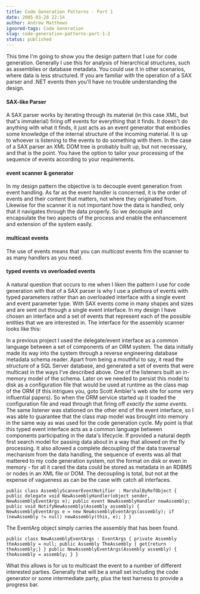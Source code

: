 ```yaml
---
title: Code Generation Patterns - Part 1
date: 2005-03-28 22:14
author: Andrew Matthews
ignored-tags: Code Generation
slug: code-generation-patterns-part-1-2
status: published
---
```


This time I'm going to show you the design pattern that I use for code generation. Generally I use this for analysis of hierarchical structures, such as assemblies or database metadata. You could use it in other scenarios, where data is less structured. If you are familiar with the operation of a SAX parser and .NET events then you'll have no trouble understanding the design.

#### SAX-like Parser

A SAX parser works by iterating through its material (in this case XML, but that's immaterial) firing off events for everything that it finds. It doesn't do anything with what it finds, it just acts as an event generator that embodies some knowledge of the internal structure of the incoming material. It is up to whoever is listening to the events to do something with them. In the case of a SAX parser an XML DOM tree is probably built up, but not necessary, and that is the point. You have the option to tailor your processing of the sequence of events according to your requirements.

#### event scanner & generator

In my design pattern the objective is to decouple event generation from event handling. As far as the event handler is concerned, it is the order of events and their content that matters, not where they originated from. Likewise for the scanner it is not important how the data is handled, only that it navigates through the data properly. So we decouple and encapsulate the two aspects of the process and enable the enhancement and extension of the system easily.

#### multicast events

The use of events means that you can *multicast* events frm the scanner to as many handlers as you need.

#### typed events vs overloaded events

A natural question that occurs to me when I liken the pattern I use for code generation with that of a SAX parser is why I use a plethora of events with typed parameters rather than an overloaded interface with a single event and event parameter type. With SAX events come in many shapes and sizes and are sent out through a single event interface. In my design I have chosen an interface and a set of events that represent each of the possible entities that we are interested in. The interface for the assembly scanner looks like this:

In a previous project I used the delegate/event interface as a common language between a set of components of an ORM system. The data initially made its way into the system through a reverse engineering database metadata schema reader. Apart from being a mouthful to say, it read the structure of a SQL Server database, and generated a set of events that were multicast in the ways I've described above. One of the listeners built an in-memory model of the schema. Later on we needed to persist this model to disk as a configuration file that would be used at runtime as the class map of the ORM (if this intrigues you, goto Scott Ambler's web site for some very influential papers). So when the ORM service started up it loaded the configuration file and read through that firing off *exactly the same events*. The same listener was stationed on the other end of the event interface, so I was able to guarantee that the class map model was brought into memory in the same way as was used for the code generation cycle. My point is that this typed event interface acts as a common language between components participating in the data's lifecycle. If provided a natural depth first search model for passing data about in a way that allowed on the fly processing. It also allowed a complete decoupling of the data traversal mechanism from the data handling, the sequence of events was all that mattered to my code generation system, not the format on disk or even in memory - for all it cared the data could be stored as metadata in an RDBMS or nodes in an XML file or DOM. The decoupling is total, but not at the expense of vagueness as can be the case with catch all interfaces.

    public class AssemblyScannerEventNotifier : MarshalByRefObject { public delegate void NewAssemblyHandler(object sender,   NewAssemblyEventArgs e); public event NewAssemblyHandler newAssembly; public void NotifyNewAssembly(Assembly assembly) { NewAssemblyEventArgs e = new NewAssemblyEventArgs(assembly); if (newAssembly != null) newAssembly(this, e); } }

The EventArg object simply carries the assembly that has been found.

    public class NewAssemblyEventArgs : EventArgs { private Assembly theAssembly = null; public Assembly TheAssembly { get{return theAssembly;} } public NewAssemblyEventArgs(Assembly assembly) { theAssembly = assembly; } }

What this allows is for us to multicast the event to a number of different interested parties. Generally that will be a small set including the code generator or some intermediate party, plus the test harness to provide a progress bar.
